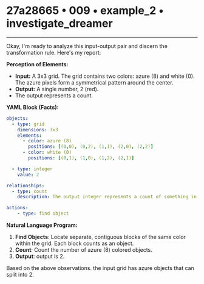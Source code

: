 # 27a28665 • 009 • example_2 • investigate_dreamer

---
Okay, I'm ready to analyze this input-output pair and discern the transformation rule. Here's my report:

**Perception of Elements:**

*   **Input:** A 3x3 grid. The grid contains two colors: azure (8) and white (0). The azure pixels form a symmetrical pattern around the center.
*   **Output:** A single number, 2 (red).
* The output represents a count.

**YAML Block (Facts):**



```yaml
objects:
  - type: grid
    dimensions: 3x3
    elements:
      - color: azure (8)
        positions: [(0,0), (0,2), (1,1), (2,0), (2,2)]
      - color: white (0)
        positions: [(0,1), (1,0), (1,2), (2,1)]

  - type: integer
    value: 2

relationships:
  - type: count
    description: The output integer represents a count of something in the input grid.

actions:
    - type: find object
```



**Natural Language Program:**

1.  **Find Objects**: Locate separate, contiguous blocks of the same color within the grid. Each block counts as an object.
2.  **Count**: Count the number of azure (8) colored objects.
3.  **Output**: output is 2.

Based on the above observations. the input grid has azure objects that can split into 2.

